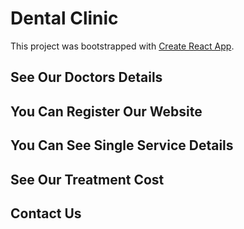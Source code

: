 # Dental Clinic

This project was bootstrapped with [Create React App](https://github.com/facebook/create-react-app).

## See Our Doctors Details
## You Can Register Our  Website
## You Can See Single Service Details
## See Our Treatment Cost
## Contact Us
